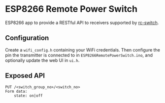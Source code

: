# ESP8266 Remote Power Switch

ESP8266 app to provide a RESTful API to receivers supported by
[rc-switch](https://github.com/sui77/rc-switch).

## Configuration
Create a `wifi_config.h` containing your WiFi credentials. Then configure the
pin the transmitter is connected to in `ESP8266RemotePowerSwitch.ino`, and
optionally update the web UI in `ui.h`.

## Exposed API
```
PUT /<switch_group_no>/<switch_no>
Form data:
    state: on|off
```
